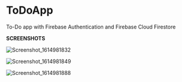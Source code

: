 # ToDoApp
To-Do app with Firebase Authentication and Firebase Cloud Firestore

**SCREENSHOTS**


![Screenshot_1614981832](https://user-images.githubusercontent.com/44711480/110213808-b1f78800-7eb2-11eb-9c55-36842a63da85.png)



![Screenshot_1614981849](https://user-images.githubusercontent.com/44711480/110213786-942a2300-7eb2-11eb-8d47-0efd7196afe4.png)



![Screenshot_1614981888](https://user-images.githubusercontent.com/44711480/110213791-98564080-7eb2-11eb-958a-8ae5159636a8.png)
